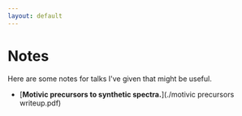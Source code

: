 ```yaml
---
layout: default
---
```


# Notes

Here are some notes for talks I've given that might be useful.

- [**Motivic precursors to synthetic spectra.**](./motivic precursors writeup.pdf)

